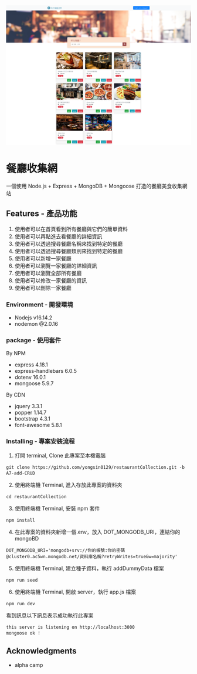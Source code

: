 ![image](./picture/restaurants%20homepage.png)

# 餐廳收集網

一個使用 Node.js + Express + MongoDB + Mongoose 打造的餐廳美食收集網站

## Features - 產品功能

1. 使用者可以在首頁看到所有餐廳與它們的簡單資料
2. 使用者可以再點進去看餐廳的詳細資訊
3. 使用者可以透過搜尋餐廳名稱來找到特定的餐廳
4. 使用者可以透過搜尋餐廳類別來找到特定的餐廳
5. 使用者可以新增一家餐廳
6. 使用者可以瀏覽一家餐廳的詳細資訊
7. 使用者可以瀏覽全部所有餐廳
8. 使用者可以修改一家餐廳的資訊
9. 使用者可以刪除一家餐廳


### Environment  - 開發環境

- Nodejs v16.14.2
- nodemon @2.0.16

### package  - 使用套件

By NPM
- express 4.18.1
- express-handlebars 6.0.5
- dotenv 16.0.1
- mongoose 5.9.7

By CDN
- jquery 3.3.1
- popper 1.14.7
- bootstrap 4.3.1
- font-awesome 5.8.1

### Installing - 專案安裝流程

1. 打開 terminal, Clone 此專案至本機電腦

```
git clone https://github.com/yongsin0129/restaurantCollection.git -b A7-add-CRUD
```

2. 使用終端機 Terminal, 進入存放此專案的資料夾

```
cd restaurantCollection
```

3. 使用終端機 Terminal, 安裝 npm 套件

```
npm install
```


4. 在此專案的資料夾新增一個.env，放入 DOT_MONGODB_URI，連結你的 mongoBD

```
DOT_MONGODB_URI='mongodb+srv://你的帳號:你的密碼@cluster0.ac5wn.mongodb.net/資料庫名稱?retryWrites=true&w=majority'
```

5. 使用終端機 Terminal, 建立種子資料，執行 addDummyData 檔案

```
npm run seed
```

6. 使用終端機 Terminal, 開啟 server，執行 app.js 檔案

```
npm run dev
```
看到訊息以下訊息表示成功執行此專案
```
this server is listening on http://localhost:3000
mongoose ok !
```


## Acknowledgments

* alpha camp
